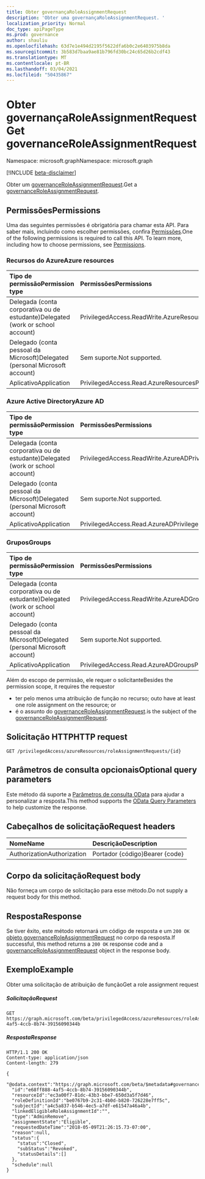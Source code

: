```yaml
---
title: Obter governançaRoleAssignmentRequest
description: 'Obter uma governançaRoleAssignmentRequest. '
localization_priority: Normal
doc_type: apiPageType
ms.prod: governance
author: shauliu
ms.openlocfilehash: 63d7e1e494d2195f5622dfa6b0c2e6403975b8da
ms.sourcegitcommit: 3b583d7baa9ae81b796fd30bc24c65d26b2cdf43
ms.translationtype: MT
ms.contentlocale: pt-BR
ms.lasthandoff: 03/04/2021
ms.locfileid: "50435867"
---
```

# <a name="get-governanceroleassignmentrequest"></a><span data-ttu-id="f87a0-103">Obter governançaRoleAssignmentRequest</span><span class="sxs-lookup"><span data-stu-id="f87a0-103">Get governanceRoleAssignmentRequest</span></span>

<span data-ttu-id="f87a0-104">Namespace: microsoft.graph</span><span class="sxs-lookup"><span data-stu-id="f87a0-104">Namespace: microsoft.graph</span></span>

[!INCLUDE [beta-disclaimer](../../includes/beta-disclaimer.md)]

<span data-ttu-id="f87a0-105">Obter um [governanceRoleAssignmentRequest](../resources/governanceroleassignmentrequest.md).</span><span class="sxs-lookup"><span data-stu-id="f87a0-105">Get a [governanceRoleAssignmentRequest](../resources/governanceroleassignmentrequest.md).</span></span> 

## <a name="permissions"></a><span data-ttu-id="f87a0-106">Permissões</span><span class="sxs-lookup"><span data-stu-id="f87a0-106">Permissions</span></span>
<span data-ttu-id="f87a0-p101">Uma das seguintes permissões é obrigatória para chamar esta API. Para saber mais, incluindo como escolher permissões, confira [Permissões](/graph/permissions-reference#privileged-access-permissions).</span><span class="sxs-lookup"><span data-stu-id="f87a0-p101">One of the following permissions is required to call this API. To learn more, including how to choose permissions, see [Permissions](/graph/permissions-reference#privileged-access-permissions).</span></span>

### <a name="azure-resources"></a><span data-ttu-id="f87a0-109">Recursos do Azure</span><span class="sxs-lookup"><span data-stu-id="f87a0-109">Azure resources</span></span>

| <span data-ttu-id="f87a0-110">Tipo de permissão</span><span class="sxs-lookup"><span data-stu-id="f87a0-110">Permission type</span></span> | <span data-ttu-id="f87a0-111">Permissões</span><span class="sxs-lookup"><span data-stu-id="f87a0-111">Permissions</span></span> |
|:--------------- |:----------- |
| <span data-ttu-id="f87a0-112">Delegada (conta corporativa ou de estudante)</span><span class="sxs-lookup"><span data-stu-id="f87a0-112">Delegated (work or school account)</span></span> | <span data-ttu-id="f87a0-113">PrivilegedAccess.ReadWrite.AzureResources</span><span class="sxs-lookup"><span data-stu-id="f87a0-113">PrivilegedAccess.ReadWrite.AzureResources</span></span> |
| <span data-ttu-id="f87a0-114">Delegado (conta pessoal da Microsoft)</span><span class="sxs-lookup"><span data-stu-id="f87a0-114">Delegated (personal Microsoft account)</span></span> | <span data-ttu-id="f87a0-115">Sem suporte.</span><span class="sxs-lookup"><span data-stu-id="f87a0-115">Not supported.</span></span> |
| <span data-ttu-id="f87a0-116">Aplicativo</span><span class="sxs-lookup"><span data-stu-id="f87a0-116">Application</span></span> | <span data-ttu-id="f87a0-117">PrivilegedAccess.Read.AzureResources</span><span class="sxs-lookup"><span data-stu-id="f87a0-117">PrivilegedAccess.Read.AzureResources</span></span> |

### <a name="azure-ad"></a><span data-ttu-id="f87a0-118">Azure Active Directory</span><span class="sxs-lookup"><span data-stu-id="f87a0-118">Azure AD</span></span>

| <span data-ttu-id="f87a0-119">Tipo de permissão</span><span class="sxs-lookup"><span data-stu-id="f87a0-119">Permission type</span></span> | <span data-ttu-id="f87a0-120">Permissões</span><span class="sxs-lookup"><span data-stu-id="f87a0-120">Permissions</span></span> |
|:--------------- |:----------- |
| <span data-ttu-id="f87a0-121">Delegada (conta corporativa ou de estudante)</span><span class="sxs-lookup"><span data-stu-id="f87a0-121">Delegated (work or school account)</span></span> | <span data-ttu-id="f87a0-122">PrivilegedAccess.ReadWrite.AzureAD</span><span class="sxs-lookup"><span data-stu-id="f87a0-122">PrivilegedAccess.ReadWrite.AzureAD</span></span> |
| <span data-ttu-id="f87a0-123">Delegado (conta pessoal da Microsoft)</span><span class="sxs-lookup"><span data-stu-id="f87a0-123">Delegated (personal Microsoft account)</span></span> | <span data-ttu-id="f87a0-124">Sem suporte.</span><span class="sxs-lookup"><span data-stu-id="f87a0-124">Not supported.</span></span> |
| <span data-ttu-id="f87a0-125">Aplicativo</span><span class="sxs-lookup"><span data-stu-id="f87a0-125">Application</span></span> | <span data-ttu-id="f87a0-126">PrivilegedAccess.Read.AzureAD</span><span class="sxs-lookup"><span data-stu-id="f87a0-126">PrivilegedAccess.Read.AzureAD</span></span> |

### <a name="groups"></a><span data-ttu-id="f87a0-127">Grupos</span><span class="sxs-lookup"><span data-stu-id="f87a0-127">Groups</span></span>

|<span data-ttu-id="f87a0-128">Tipo de permissão</span><span class="sxs-lookup"><span data-stu-id="f87a0-128">Permission type</span></span> | <span data-ttu-id="f87a0-129">Permissões</span><span class="sxs-lookup"><span data-stu-id="f87a0-129">Permissions</span></span> |
|:-------------- |:----------- |
| <span data-ttu-id="f87a0-130">Delegada (conta corporativa ou de estudante)</span><span class="sxs-lookup"><span data-stu-id="f87a0-130">Delegated (work or school account)</span></span> | <span data-ttu-id="f87a0-131">PrivilegedAccess.ReadWrite.AzureADGroups</span><span class="sxs-lookup"><span data-stu-id="f87a0-131">PrivilegedAccess.ReadWrite.AzureADGroups</span></span> |
| <span data-ttu-id="f87a0-132">Delegado (conta pessoal da Microsoft)</span><span class="sxs-lookup"><span data-stu-id="f87a0-132">Delegated (personal Microsoft account)</span></span> | <span data-ttu-id="f87a0-133">Sem suporte.</span><span class="sxs-lookup"><span data-stu-id="f87a0-133">Not supported.</span></span> |
| <span data-ttu-id="f87a0-134">Aplicativo</span><span class="sxs-lookup"><span data-stu-id="f87a0-134">Application</span></span> | <span data-ttu-id="f87a0-135">PrivilegedAccess.Read.AzureADGroups</span><span class="sxs-lookup"><span data-stu-id="f87a0-135">PrivilegedAccess.Read.AzureADGroups</span></span> |

<span data-ttu-id="f87a0-136">Além do escopo de permissão, ele requer o solicitante</span><span class="sxs-lookup"><span data-stu-id="f87a0-136">Besides the permission scope, it requires the requestor</span></span> 
*   <span data-ttu-id="f87a0-137">ter pelo menos uma atribuição de função no recurso; ou</span><span class="sxs-lookup"><span data-stu-id="f87a0-137">to have at least one role assignment on the resource; or</span></span>
*   <span data-ttu-id="f87a0-138">é o assunto do [governanceRoleAssignmentRequest](../resources/governanceroleassignmentrequest.md).</span><span class="sxs-lookup"><span data-stu-id="f87a0-138">is the subject of the [governanceRoleAssignmentRequest](../resources/governanceroleassignmentrequest.md).</span></span>

## <a name="http-request"></a><span data-ttu-id="f87a0-139">Solicitação HTTP</span><span class="sxs-lookup"><span data-stu-id="f87a0-139">HTTP request</span></span>
<!-- { "blockType": "ignored" } -->
```http
GET /privilegedAccess/azureResources/roleAssignmentRequests/{id}
```
## <a name="optional-query-parameters"></a><span data-ttu-id="f87a0-140">Parâmetros de consulta opcionais</span><span class="sxs-lookup"><span data-stu-id="f87a0-140">Optional query parameters</span></span>
<span data-ttu-id="f87a0-141">Este método dá suporte a [Parâmetros de consulta OData](/graph/query-parameters) para ajudar a personalizar a resposta.</span><span class="sxs-lookup"><span data-stu-id="f87a0-141">This method supports the [OData Query Parameters](/graph/query-parameters) to help customize the response.</span></span>

## <a name="request-headers"></a><span data-ttu-id="f87a0-142">Cabeçalhos de solicitação</span><span class="sxs-lookup"><span data-stu-id="f87a0-142">Request headers</span></span>
| <span data-ttu-id="f87a0-143">Nome</span><span class="sxs-lookup"><span data-stu-id="f87a0-143">Name</span></span>      |<span data-ttu-id="f87a0-144">Descrição</span><span class="sxs-lookup"><span data-stu-id="f87a0-144">Description</span></span>|
|:----------|:----------|
| <span data-ttu-id="f87a0-145">Authorization</span><span class="sxs-lookup"><span data-stu-id="f87a0-145">Authorization</span></span>  | <span data-ttu-id="f87a0-146">Portador {código}</span><span class="sxs-lookup"><span data-stu-id="f87a0-146">Bearer {code}</span></span>|

## <a name="request-body"></a><span data-ttu-id="f87a0-147">Corpo da solicitação</span><span class="sxs-lookup"><span data-stu-id="f87a0-147">Request body</span></span>
<span data-ttu-id="f87a0-148">Não forneça um corpo de solicitação para esse método.</span><span class="sxs-lookup"><span data-stu-id="f87a0-148">Do not supply a request body for this method.</span></span>

## <a name="response"></a><span data-ttu-id="f87a0-149">Resposta</span><span class="sxs-lookup"><span data-stu-id="f87a0-149">Response</span></span>
<span data-ttu-id="f87a0-150">Se tiver êxito, este método retornará um código de resposta e um `200 OK` [objeto governanceRoleAssignmentRequest](../resources/governanceroleassignmentrequest.md) no corpo da resposta.</span><span class="sxs-lookup"><span data-stu-id="f87a0-150">If successful, this method returns a `200 OK` response code and a [governanceRoleAssignmentRequest](../resources/governanceroleassignmentrequest.md) object in the response body.</span></span>

## <a name="example"></a><span data-ttu-id="f87a0-151">Exemplo</span><span class="sxs-lookup"><span data-stu-id="f87a0-151">Example</span></span>
<span data-ttu-id="f87a0-152">Obter uma solicitação de atribuição de função</span><span class="sxs-lookup"><span data-stu-id="f87a0-152">Get a role assignment request</span></span>
<!-- {
  "blockType": "request",
  "name": "get_governanceroleassignmentrequest"
}-->
##### <a name="request"></a><span data-ttu-id="f87a0-153">Solicitação</span><span class="sxs-lookup"><span data-stu-id="f87a0-153">Request</span></span>

```http
GET https://graph.microsoft.com/beta/privilegedAccess/azureResources/roleAssignmentRequests/e68ff888-4af5-4ccb-8b74-39156090344b
```
##### <a name="response"></a><span data-ttu-id="f87a0-154">Resposta</span><span class="sxs-lookup"><span data-stu-id="f87a0-154">Response</span></span>
<!-- {
  "blockType": "response",
  "truncated": true,
  "@odata.type": "microsoft.graph.governanceRoleAssignmentRequest"
} -->
```http
HTTP/1.1 200 OK
Content-type: application/json
Content-length: 279

{
  "@odata.context":"https://graph.microsoft.com/beta/$metadata#governanceRoleAssignmentRequests/$entity",
  "id":"e68ff888-4af5-4ccb-8b74-39156090344b",
  "resourceId":"ec3a00f7-81dc-43b3-bbe7-650d3a5f7d46",
  "roleDefinitionId":"be0767b9-2c31-4b0d-b820-726228e7ff5c",
  "subjectId":"a4c5a837-b546-4ec5-a7df-e61547a46a4b",
  "linkedEligibleRoleAssignmentId":"",
  "type":"AdminRemove",
  "assignmentState":"Eligible",
  "requestedDateTime":"2018-05-09T21:26:15.73-07:00",
  "reason":null,
  "status":{
    "status":"Closed",
    "subStatus":"Revoked",
    "statusDetails":[]
  },
  "schedule":null
}
```


<!-- uuid: 8fcb5dbc-d5aa-4681-8e31-b001d5168d79
2015-10-25 14:57:30 UTC -->
<!--
{
  "type": "#page.annotation",
  "description": "Get governanceRoleAssignmentRequest",
  "keywords": "",
  "section": "documentation",
  "tocPath": "",
  "suppressions": []
}
-->


